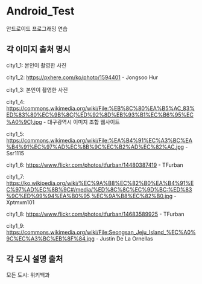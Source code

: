 # Android_Test
안드로이드 프로그래밍 연습

## 각 이미지 출처 명시
city1_1: 본인이 촬영한 사진

city1_2: https://pxhere.com/ko/photo/1594401 - Jongsoo Hur

city1_3: 본인이 촬영한 사진

city1_4: https://commons.wikimedia.org/wiki/File:%EB%8C%80%EA%B5%AC_83%ED%83%80%EC%9B%8C(%ED%92%8D%EB%93%B1%EC%B6%95%EC%A0%9C).jpg - 대구광역시 이미지 조합 웹사이트

city1_5: https://commons.wikimedia.org/wiki/File:%EA%B4%91%EC%A3%BC%EA%B4%91%EC%97%AD%EC%8B%9C%EC%B2%AD%EC%82%AC.jpg - Ssr1115

city1_6: https://www.flickr.com/photos/tfurban/14480387419 - TFurban

city1_7: https://ko.wikipedia.org/wiki/%EC%9A%B8%EC%82%B0%EA%B4%91%EC%97%AD%EC%8B%9C#/media/%ED%8C%8C%EC%9D%BC:%ED%83%9C%ED%99%94%EA%B0%95,%EC%9A%B8%EC%82%B0.jpg - Xptmxm101

city1_8: https://www.flickr.com/photos/tfurban/14683589925 - TFurban

city1_9: https://commons.wikimedia.org/wiki/File:Seongsan_Jeju_Island_%EC%A0%9C%EC%A3%BC%EB%8F%84.jpg - Justin De La Ornellas


## 각 도시 설명 출처
모든 도시: 위키백과
